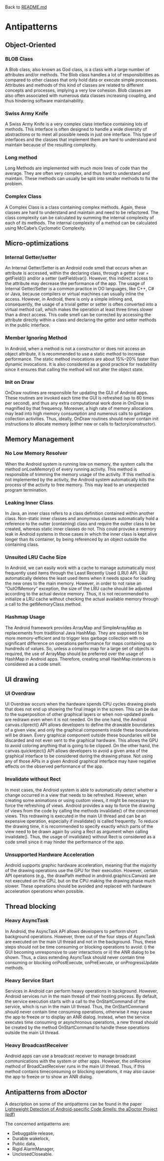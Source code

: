 Back to [README.md](README.md)

# Antipatterns


## Object-Oriented

### BLOB Class
A Blob class, also known as God class, is a class with a large number of attributes and/or methods.
The Blob class handles a lot of responsibilities as compared to other classes that only hold data or execute
simple processes.
Attributes and methods of this kind of classes are related to different concepts and processes,
implying a very low cohesion. Blob classes are also often associated with numerous data classes increasing 
coupling, and thus hindering software maintainability.

### Swiss Army Knife
A Swiss Army Knife is a very complex class interface containing lots of methods.
This interface is often designed to handle a wide diversity of abstractions or to meet all possible needs in just 
one interface. This type of interfaces and the classes that implement them are hard to understand and maintain
because of the resulting complexity.

### Long method
Long Methods are implemented with much more lines of code than the average.
They are often very complex, and thus hard to understand and maintain. These methods can usually be split into
smaller methods to fix the problem.

### Complex Class
A Complex Class is a class containing complex methods. Again, these classes are hard to understand and maintain 
and need to be refactored. The class complexity can be calculated by summing the internal complexity of each of 
its methods. The internal complexity of a method can be calculated using McCabe’s Cyclomatic Complexity.


## Micro-optimizations

### Internal Getter/setter
An Internal Getter/Setter is an Android code smell that occurs when an attribute is accessed, within the declaring
class, through a getter (var = getField()) and/or a setter (setField(var)). However, this indirect access to the
attribute may decrease the performance of the app. The usage of Internal Getter/Setter is a common practice in OO
languages, like C++, C# or Java, because compilers or virtual machines can usually inline the access. However, in
Android, there is only a simple inlining and, consequently, the usage of a trivial getter or setter is often 
converted into a virtual method call, which makes the operation at least three times slower than a direct access.
This code smell can be corrected by accessing the attribute directly within a class and declaring the getter and 
setter methods in the public interface.

### Member Ignoring Method
In Android, when a method is not a constructor or does not access an object attribute, it is recommended to use a
static method to increase performance. The static method invocations are about 15%–20% faster than dynamic 
invocations. It is also considered as a good practice for readability since it ensures that calling the method 
will not alter the object state.

### Init on Draw
OnDraw routines are responsible for updating the GUI of Android apps. These routines are invoked each time the GUI
is refreshed (up to 60 times per second), and thus any extra computational work done in OnDraw is magnified by that
frequency. Moreover, a high rate of memory allocations may lead into high memory consumption and numerous calls to 
garbage collection activities. Thus, ideally, OnDraw routines should never contain init instructions to allocate 
memory (either new or calls to factory/constructor).


## Memory Management

### No Low Memory Resolver
When the Android system is running low on memory, the system calls the method onLowMemory() of every running 
activity. This method is responsible of trimming the memory usage of the activity. If this method is not 
implemented by the activity, the Android system automatically kills the process of the activity to free memory.
This may lead to an unexpected program termination.

### Leaking Inner Class
In Java, an inner class refers to a class definition contained within another class. Non-static inner classes and
anonymous classes automatically hold a reference to the outter (containing) class and require the outter class to 
be created, whereas static inner classes do not. This could provoke a memory leak in Android systems in those cases 
in which the inner class is kept alive longer than its container, by being referenced by an object outside the 
containing class.

### Unsuited LRU Cache Size
In Android, we can easily work with a cache to manage automatically most frequently used items through the Least 
Recently Used (LRU) API. LRU automatically deletes the least used items when it needs space for loading the new
ones to the main memory. However, in order to not raise an “OutOfMemory” exception, the size of the LRU cache
should be adjusted according to the actual device memory. Thus, it is not recommended to initialize a LRU cache
without checking the actual available memory through a call to the getMemoryClass method.

### Hashmap Usage
The Android framework provides ArrayMap and SimpleArrayMap as replacements from traditional Java HashMap. They are 
supposed to be more memory-efficient and to trigger less garbage collection with no significant difference on 
operations performance for maps containing up to hundreds of values. So, unless a complex map for a large set of
objects is required, the use of ArrayMap should be preferred over the usage of HashMap in Android apps. Therefore,
creating small HashMap instances is considered as a code smell.


## UI drawing

### UI Overdraw
UI Overdraw occurs when the hardware spends CPU cycles drawing pixels that does not end up showing the final image 
in the screen. This can be due to the superposition of other graphical layers or when non-updated pixels are 
redrawn even when it is not needed. On the one hand, the Android canvas.cliprect() API allows developers to define 
the drawable boundaries of a given view, and only the graphical components inside these boundaries will be drawn.
Every graphical component outside these boundaries will be discarded and not even sent to the graphical hardware. 
This allows the GPU to avoid coloring anything that is going to be clipped. On the other hand, the 
canvas.quickreject() API allows developers to avoid a given area of the graphical interface to be considered during 
the drawing phase. Not using any of those APIs in a given Android graphical interface may have negative effects on 
the observed performance of the app.

### Invalidate without Rect
In most cases, the Android system is able to automatically detect whether a change occurred in a view that needs 
to be refreshed. However, when creating some animations or using custom views, it might be necessary to force the 
refreshing of views. Android provides a way to force the drawing of views from the code by calling the methods 
invalidate() of the concerned views. This redrawing is executed in the main UI thread and can be an expensive 
operation, especially if invalidate() is called frequently. To reduce the drawing time, it is recommended to specify 
exactly which parts of the view need to be drawn again by using a Rect as argument when calling invalidate(). Thus,
the usage of invalidate() without Rect is considered as a code smell since it may hinder the performance of the app.

### Unsupported Hardware Acceleration
Android supports graphic hardware acceleration, meaning that the majority of the drawing operations use the GPU for
their execution. However, certain API operations (e.g., the drawPath method in android.graphics.Canvas) are 
not executed on the GPU, but on the CPU making the drawing phase much slower. These operations should be avoided
and replaced with hardware acceleration operations when possible.


## Thread blocking

### Heavy AsyncTask
In Android, the AsyncTask API allows developers to perform short background operations. However, three out of the 
four steps of AsyncTask are executed on the main UI thread and not in the background. Thus, these steps should not 
be time consuming or blocking operations to avoid: i) the GUI becoming unresponsive to user interactions or ii)
the ANR dialog to be shown. Thus, a class extending AsyncTask should never contain time consuming or blocking 
onPostExecute, onPreExecute, or onProgressUpdate methods.

### Heavy Service Start
Services in Android can perform heavy operations in background. However, Android services run in the main thread 
of their hosting process. By default, the service execution starts with a call to the OnStartCommand of the
service, which is run in the main UI thread. Thus, the OnStartCommand should never contain time consuming 
operations, otherwise it may cause the app to freeze or to display an ANR dialog.
Instead, when the service executes time consuming or asynchronous operations, a new thread should be created by
the method OnStartCommand to handle these operations outside the main UI thread.

### Heavy BroadcastReceiver
Android apps can use a broadcast receiver to manage broadcast communications with the system or other apps. 
However, the onReceive method of BroadCastReceiver runs in the main UI thread. Thus, if this method contains 
timeconsuming or blocking operations, it may also cause the app to freeze or to show an ANR dialog.


## Antipatterns from aDoctor
A description on some of the antipatterns can be found in the paper
[Lightweight Detection of Android-specific Code Smells: the aDoctor Project (pdf)](https://dibt.unimol.it/staff/fpalomba/documents/C18.pdf)

The concerned antipatterns are:
* Debuggable release,
* Durable wakelock,
* Public data,
* Rigid AlarmManager,
* UnclosedCloseable.

